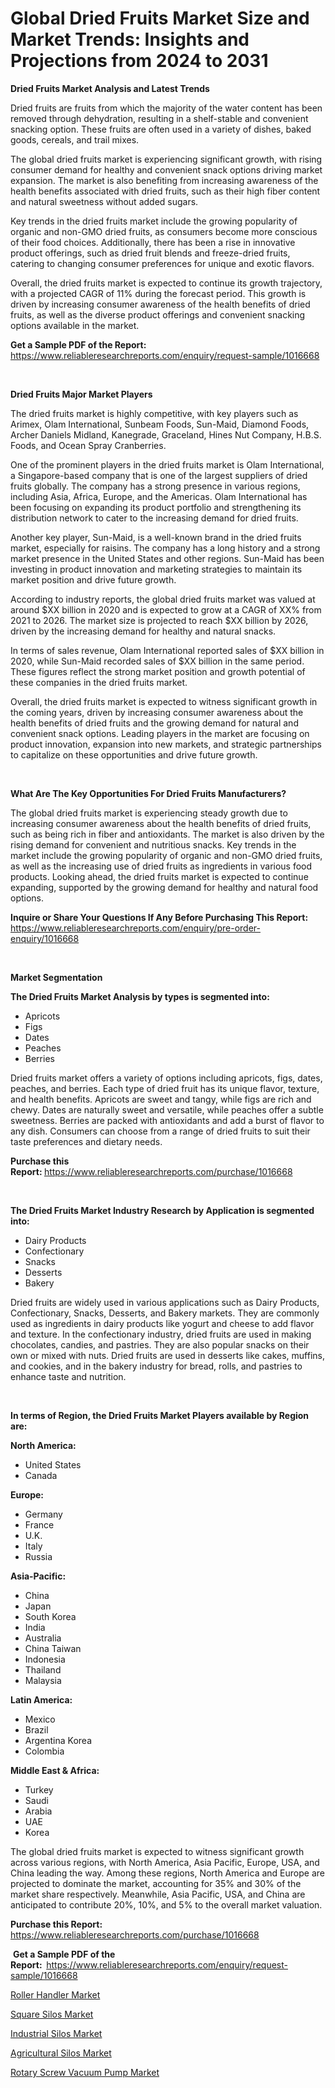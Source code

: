 <p><h1>Global Dried Fruits Market Size and Market Trends: Insights and Projections from 2024 to 2031</h1></p><p><strong>Dried Fruits Market Analysis and Latest Trends</strong></p>
<p><p>Dried fruits are fruits from which the majority of the water content has been removed through dehydration, resulting in a shelf-stable and convenient snacking option. These fruits are often used in a variety of dishes, baked goods, cereals, and trail mixes.</p><p>The global dried fruits market is experiencing significant growth, with rising consumer demand for healthy and convenient snack options driving market expansion. The market is also benefiting from increasing awareness of the health benefits associated with dried fruits, such as their high fiber content and natural sweetness without added sugars.</p><p>Key trends in the dried fruits market include the growing popularity of organic and non-GMO dried fruits, as consumers become more conscious of their food choices. Additionally, there has been a rise in innovative product offerings, such as dried fruit blends and freeze-dried fruits, catering to changing consumer preferences for unique and exotic flavors.</p><p>Overall, the dried fruits market is expected to continue its growth trajectory, with a projected CAGR of 11% during the forecast period. This growth is driven by increasing consumer awareness of the health benefits of dried fruits, as well as the diverse product offerings and convenient snacking options available in the market.</p></p>
<p><strong>Get a Sample PDF of the Report:&nbsp;</strong> <a href="https://www.reliableresearchreports.com/enquiry/request-sample/1016668">https://www.reliableresearchreports.com/enquiry/request-sample/1016668</a></p>
<p>&nbsp;</p>
<p><strong>Dried Fruits Major Market Players</strong></p>
<p><p>The dried fruits market is highly competitive, with key players such as Arimex, Olam International, Sunbeam Foods, Sun-Maid, Diamond Foods, Archer Daniels Midland, Kanegrade, Graceland, Hines Nut Company, H.B.S. Foods, and Ocean Spray Cranberries. </p><p>One of the prominent players in the dried fruits market is Olam International, a Singapore-based company that is one of the largest suppliers of dried fruits globally. The company has a strong presence in various regions, including Asia, Africa, Europe, and the Americas. Olam International has been focusing on expanding its product portfolio and strengthening its distribution network to cater to the increasing demand for dried fruits.</p><p>Another key player, Sun-Maid, is a well-known brand in the dried fruits market, especially for raisins. The company has a long history and a strong market presence in the United States and other regions. Sun-Maid has been investing in product innovation and marketing strategies to maintain its market position and drive future growth.</p><p>According to industry reports, the global dried fruits market was valued at around $XX billion in 2020 and is expected to grow at a CAGR of XX% from 2021 to 2026. The market size is projected to reach $XX billion by 2026, driven by the increasing demand for healthy and natural snacks. </p><p>In terms of sales revenue, Olam International reported sales of $XX billion in 2020, while Sun-Maid recorded sales of $XX billion in the same period. These figures reflect the strong market position and growth potential of these companies in the dried fruits market. </p><p>Overall, the dried fruits market is expected to witness significant growth in the coming years, driven by increasing consumer awareness about the health benefits of dried fruits and the growing demand for natural and convenient snack options. Leading players in the market are focusing on product innovation, expansion into new markets, and strategic partnerships to capitalize on these opportunities and drive future growth.</p></p>
<p>&nbsp;</p>
<p><strong>What Are The Key Opportunities For Dried Fruits Manufacturers?</strong></p>
<p><p>The global dried fruits market is experiencing steady growth due to increasing consumer awareness about the health benefits of dried fruits, such as being rich in fiber and antioxidants. The market is also driven by the rising demand for convenient and nutritious snacks. Key trends in the market include the growing popularity of organic and non-GMO dried fruits, as well as the increasing use of dried fruits as ingredients in various food products. Looking ahead, the dried fruits market is expected to continue expanding, supported by the growing demand for healthy and natural food options.</p></p>
<p><strong>Inquire or Share Your Questions If Any Before Purchasing This Report:</strong> <a href="https://www.reliableresearchreports.com/enquiry/pre-order-enquiry/1016668">https://www.reliableresearchreports.com/enquiry/pre-order-enquiry/1016668</a></p>
<p>&nbsp;</p>
<p><strong>Market Segmentation</strong></p>
<p><strong>The Dried Fruits Market Analysis by types is segmented into:</strong></p>
<p><ul><li>Apricots</li><li>Figs</li><li>Dates</li><li>Peaches</li><li>Berries</li></ul></p>
<p><p>Dried fruits market offers a variety of options including apricots, figs, dates, peaches, and berries. Each type of dried fruit has its unique flavor, texture, and health benefits. Apricots are sweet and tangy, while figs are rich and chewy. Dates are naturally sweet and versatile, while peaches offer a subtle sweetness. Berries are packed with antioxidants and add a burst of flavor to any dish. Consumers can choose from a range of dried fruits to suit their taste preferences and dietary needs.</p></p>
<p><strong>Purchase this Report:&nbsp;</strong><a href="https://www.reliableresearchreports.com/purchase/1016668">https://www.reliableresearchreports.com/purchase/1016668</a></p>
<p>&nbsp;</p>
<p><strong>The Dried Fruits Market Industry Research by Application is segmented into:</strong></p>
<p><ul><li>Dairy Products</li><li>Confectionary</li><li>Snacks</li><li>Desserts</li><li>Bakery</li></ul></p>
<p><p>Dried fruits are widely used in various applications such as Dairy Products, Confectionary, Snacks, Desserts, and Bakery markets. They are commonly used as ingredients in dairy products like yogurt and cheese to add flavor and texture. In the confectionary industry, dried fruits are used in making chocolates, candies, and pastries. They are also popular snacks on their own or mixed with nuts. Dried fruits are used in desserts like cakes, muffins, and cookies, and in the bakery industry for bread, rolls, and pastries to enhance taste and nutrition.</p></p>
<p>&nbsp;</p>
<p><strong>In terms of Region, the Dried Fruits Market Players available by Region are:</strong></p>
<p>
    <p> <strong> North America: </strong>
        <ul>
            <li>United States</li>
            <li>Canada</li>
        </ul>
        </p> 
    <p> <strong> Europe: </strong>
        <ul>
            <li>Germany</li>
            <li>France</li>
            <li>U.K.</li>
            <li>Italy</li>
            <li>Russia</li>
        </ul>
        </p> 
    <p> <strong> Asia-Pacific: </strong>
        <ul>
            <li>China</li>
            <li>Japan</li>
            <li>South Korea</li>
            <li>India</li>
            <li>Australia</li>
            <li>China Taiwan</li>
            <li>Indonesia</li>
            <li>Thailand</li>
            <li>Malaysia</li>
        </ul>
        </p> 
    <p> <strong> Latin America: </strong>
        <ul>
            <li>Mexico</li>
            <li>Brazil</li>
            <li>Argentina Korea</li>
            <li>Colombia</li>
        </ul>
        </p> 
    <p> <strong> Middle East & Africa: </strong>
        <ul>
            <li>Turkey</li>
            <li>Saudi</li>
            <li>Arabia</li>
            <li>UAE</li>
            <li>Korea</li>
        </ul>
    </p>
    </p>
<p><p>The global dried fruits market is expected to witness significant growth across various regions, with North America, Asia Pacific, Europe, USA, and China leading the way. Among these regions, North America and Europe are projected to dominate the market, accounting for 35% and 30% of the market share respectively. Meanwhile, Asia Pacific, USA, and China are anticipated to contribute 20%, 10%, and 5% to the overall market valuation.</p></p>
<p><strong>Purchase this Report: </strong><a href="https://www.reliableresearchreports.com/purchase/1016668">https://www.reliableresearchreports.com/purchase/1016668</a></p>
<p>&nbsp;<strong>Get a Sample PDF of the Report:&nbsp;&nbsp;</strong><a href="https://www.reliableresearchreports.com/enquiry/request-sample/1016668">https://www.reliableresearchreports.com/enquiry/request-sample/1016668</a></p>
<p><strong></strong></p>
<p><p><a href="https://medium.com/@tomazemlak97885/roller-handler-market-trends-and-market-analysis-forecasted-for-period-2024-2031-95761f943dd6">Roller Handler Market</a></p><p><a href="https://medium.com/@tomazemlak97885/square-silos-market-size-cagr-trends-2024-2030-39f132295b8f">Square Silos Market</a></p><p><a href="https://medium.com/@tomazemlak97885/industrial-silos-market-trends-forecast-and-competitive-analysis-to-2031-9128c321264a">Industrial Silos Market</a></p><p><a href="https://medium.com/@tomazemlak97885/agricultural-silos-market-trends-forecast-and-competitive-analysis-to-2031-51902f9c2b65">Agricultural Silos Market</a></p><p><a href="https://medium.com/@tomazemlak97885/rotary-screw-vacuum-pump-market-the-key-to-successful-business-strategy-forecast-till-2031-e873cc986438">Rotary Screw Vacuum Pump Market</a></p></p>